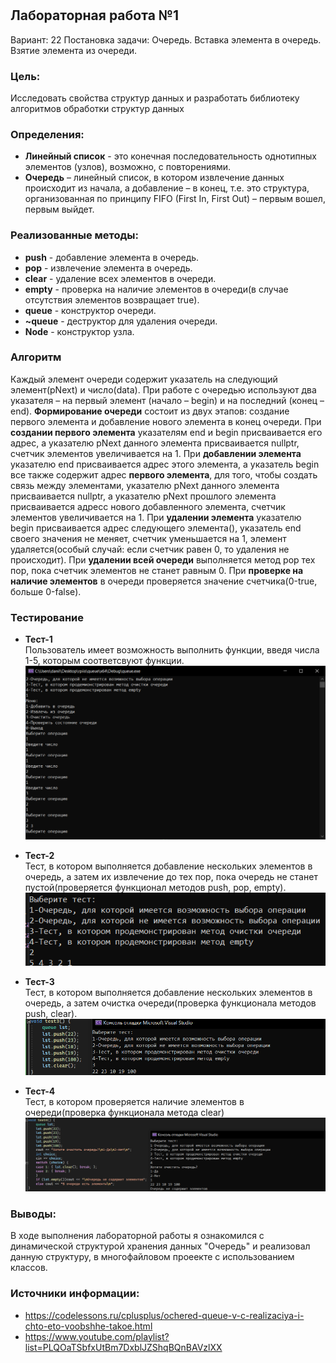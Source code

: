 # 
## Лабораторная работа №1
Вариант: 22
Постановка задачи: Очередь. Вставка элемента в очередь. Взятие элемента из очереди.
### Цель:
Исследовать свойства структур данных и разработать библиотеку алгоритмов обработки структур данных 
### Определения:
- **Линейный список** - это конечная последовательность однотипных элементов (узлов), возможно, с повторениями. 
- **Очередь** – линейный список, в котором извлечение данных происходит из начала, а добавление – в конец, т.е. это структура, организованная по принципу FIFO (First In, First Out) – первым вошел, первым выйдет. 
### Реализованные методы:
- **push** - добавление элемента в очередь.
- **pop** - извлечение элемента в очередь.
- **clear** - удаление всех элементов в очереди.
- **empty** - проверка на наличие элементов в очереди(в случае отсутствия элементов возвращает true).
- **queue** - конструктор очереди.
- **~queue** - деструктор для удаления очереди.
- **Node** - конструктор узла.
### Алгоритм
Каждый элемент очереди содержит указатель на следующий элемент(pNext) и число(data).
При работе с очередью используют два указателя – на первый элемент (начало – begin) и на последний (конец – end).
**Формирование очереди** состоит из двух этапов: создание первого элемента и добавление нового элемента в конец очереди.
При **создании первого элемента** указателям end и begin присваивается его адрес, а указателю pNext данного элемента присваивается nullptr, счетчик элементов увеличивается на 1.
При **добавлении элемента** указателю end присваивается адрес этого элемента, а указатель begin все также содержит адрес **первого элемента**, для того, чтобы создать связь между элементами, указателю pNext данного элемента присваивается nullptr, а указателю pNext прошлого элемента присваивается адресс нового добавленного элемента, счетчик элементов увеличивается на 1. 
При **удалении элемента** указателю begin присваивается адрес следующего элемента(), указатель end своего значения не меняет, счетчик уменьшается на 1, элемент удаляется(особый случай: если счетчик равен 0, то удаления не происходит).
При **удалении всей очереди** выполняется метод pop тех пор, пока счетчик элементов не станет равным 0.
При **проверке на наличие элементов** в очереди проверяется значение счетчика(0-true, больше 0-false).
### Тестирование 
- **Тест-1**  
Пользователь имеет возможность выполнить функции, введя числа 1-5, которым соответсвуют функции.  
![](test1.png)    

- **Тест-2**  
 Тест, в котором выполняется добавление нескольких элементов в очередь, а затем их извлечение до тех пор, пока очередь не станет пустой(проверяется функционал методов push, pop, empty).  
![](test2.png)    

- **Тест-3**  
 Тест, в котором выполняется добавление нескольких элементов в очередь, а затем очистка очереди(проверка функционала методов push, clear).  
![](test3.png)    

- **Тест-4**  
 Тест, в котором проверяется наличие элементов в очереди(проверка функционала метода clear)  
![](test4.png)    

### Выводы:
В ходе выполнения лабораторной работы я ознакомился с динамической структурой хранения данных "Очередь" и реализовал данную структуру, в многофайловом проеекте с использованием классов.
### Источники информации:
- https://codelessons.ru/cplusplus/ochered-queue-v-c-realizaciya-i-chto-eto-voobshhe-takoe.html
- https://www.youtube.com/playlist?list=PLQOaTSbfxUtBm7DxblJZShqBQnBAVzlXX
